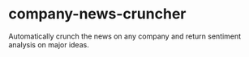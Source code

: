 # company-news-cruncher
Automatically crunch the news on any company and return sentiment analysis on major ideas.
